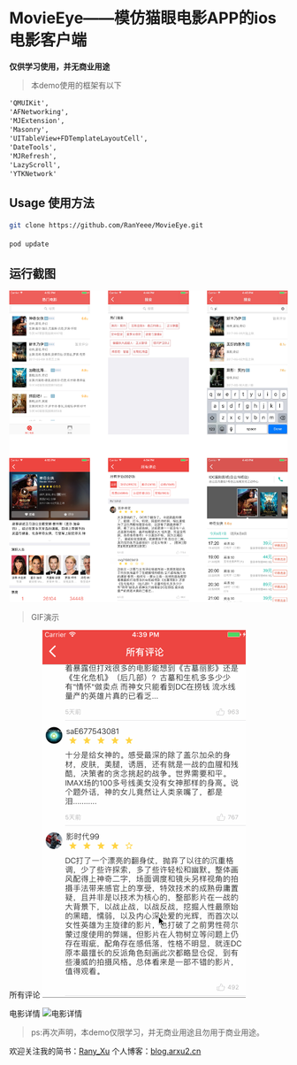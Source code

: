 # MovieEye——模仿猫眼电影APP的ios电影客户端

**仅供学习使用，并无商业用途**

>本demo使用的框架有以下

```
'QMUIKit',
'AFNetworking',
'MJExtension',
'Masonry',
'UITableView+FDTemplateLayoutCell',
'DateTools',
'MJRefresh',
'LazyScroll',
'YTKNetwork'
```
## Usage 使用方法

```sh
git clone https://github.com/RanYeee/MovieEye.git 

pod update
```

## 运行截图
![效果图](./source/效果图.png)

>GIF演示

所有评论
![所有评论](./source/查看全部评论.gif)

电影详情
![电影详情](./source/电影详情.gif)



>ps:再次声明，本demo仅限学习，并无商业用途且勿用于商业用途。


欢迎关注我的简书：[Rany_Xu](http://www.jianshu.com/u/c45291e63883)
个人博客：[blog.arxu2.cn](http://blog.arxu2.cn)




